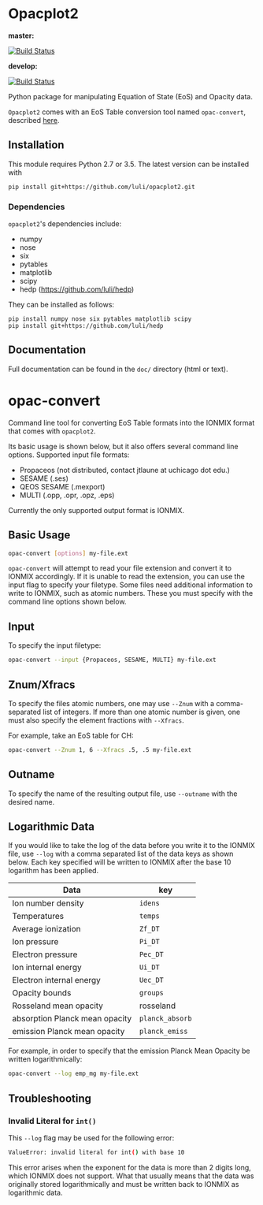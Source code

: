 # Opacplot2

**master:**

[![Build Status](https://travis-ci.org/jtlaune/opacplot2.svg?branch=master)](https://travis-ci.org/jtlaune/opacplot2)

**develop:**

[![Build Status](https://travis-ci.org/jtlaune/opacplot2.svg?branch=develop)](https://travis-ci.org/jtlaune/opacplot2)


Python package for manipulating Equation of State (EoS) and Opacity data.

`Opacplot2` comes with an EoS Table conversion tool named `opac-convert`, 
described [here](#opac-convert).


## Installation 

This module requires Python 2.7 or 3.5. The latest version can be installed with

```shell
pip install git+https://github.com/luli/opacplot2.git
```

### Dependencies

`opacplot2`'s dependencies include:

* numpy 
* nose 
* six 
* pytables 
* matplotlib 
* scipy
* hedp (https://github.com/luli/hedp)

They can be installed as follows:

```shell
pip install numpy nose six pytables matplotlib scipy
pip install git+https://github.com/luli/hedp
```

## Documentation

Full documentation can be found in the `doc/` directory (html or text).

<a name="opac-convert"></a>
# opac-convert

Command line tool for converting EoS Table formats into the IONMIX format
that comes with `opacplot2`.

Its basic usage is shown below, but it also offers several command line
options.
Supported input file formats:

* Propaceos (not distributed, contact jtlaune at uchicago dot edu.)
* SESAME (.ses)
* QEOS SESAME (.mexport)
* MULTI (.opp, .opr, .opz, .eps)

Currently the only supported output format is IONMIX.

## Basic Usage

```bash
opac-convert [options] my-file.ext
```
`opac-convert` will attempt to read your file extension and convert it to
IONMIX accordingly.
If it is unable to read the extension, you can use the input flag to specify
your filetype.
Some files need additional information to write to IONMIX,
such as atomic numbers. These you must specify with the command line options
shown below.

## Input

To specify the input filetype:

```bash
opac-convert --input {Propaceos, SESAME, MULTI} my-file.ext
```


## Znum/Xfracs

To specify the files atomic numbers, one may use `--Znum` with a comma-separated
list of integers. If more than one atomic number is given, 
one must also specify the element fractions with `--Xfracs`.

For example, take an EoS table for CH:

```bash
opac-convert --Znum 1, 6 --Xfracs .5, .5 my-file.ext
```

## Outname

To specify the name of the resulting output file, use `--outname` with the
desired name.

## Logarithmic Data 

If you would like to take the log of the data before you write it to the IONMIX
file, use `--log` with a comma separated list of the data keys as shown below.
Each key specified will be written to IONMIX after the base 10 logarithm has
been applied.

| Data | key |
|------|-----|
|Ion number density|`idens`|
|Temperatures|`temps`|
|Average ionization|`Zf_DT`|
|Ion pressure|`Pi_DT`|
|Electron pressure|`Pec_DT`|
|Ion internal energy|`Ui_DT`|
|Electron internal energy|`Uec_DT`|
|Opacity bounds|`groups`|
|Rosseland mean opacity|rosseland|
|absorption Planck mean opacity|`planck_absorb`|
|emission Planck mean opacity|`planck_emiss`|


For example, in order to specify that the emission Planck Mean Opacity be written
logarithmically:

```bash
opac-convert --log emp_mg my-file.ext
```

## Troubleshooting

### Invalid Literal for `int()`

This `--log` flag may be used for the following error: 

```bash
ValueError: invalid literal for int() with base 10
```

This error arises when the exponent for the data is more than 2 digits long, 
which IONMIX does not support. 
What that usually means that the data was originally
stored logarithmically and must be written back to IONMIX as logarithmic data.

